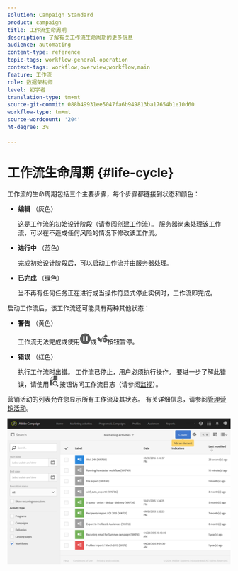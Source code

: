 ```yaml
---
solution: Campaign Standard
product: campaign
title: 工作流生命周期
description: 了解有关工作流生命周期的更多信息
audience: automating
content-type: reference
topic-tags: workflow-general-operation
context-tags: workflow,overview;workflow,main
feature: 工作流
role: 数据架构师
level: 初学者
translation-type: tm+mt
source-git-commit: 088b49931ee5047fa6b949813ba17654b1e10d60
workflow-type: tm+mt
source-wordcount: '204'
ht-degree: 3%

---
```



# 工作流生命周期 {#life-cycle}

工作流的生命周期包括三个主要步骤，每个步骤都链接到状态和颜色：

* **编辑** （灰色）

   这是工作流的初始设计阶段（请参阅[创建工作流](../../automating/using/building-a-workflow.md#creating-a-workflow)）。 服务器尚未处理该工作流，可以在不造成任何风险的情况下修改该工作流。

* **进行中** （蓝色）

   完成初始设计阶段后，可以启动工作流并由服务器处理。

* **已完成** （绿色）

   当不再有任何任务正在进行或当操作符显式停止实例时，工作流即完成。

启动工作流后，该工作流还可能具有两种其他状态：

* **警告** （黄色）

   工作流无法完成或使用![](assets/pause_darkgrey-24px.png)或![](assets/check_pause_darkgrey-24px.png)按钮暂停。

* **错误** （红色）

   执行工作流时出错。 工作流已停止，用户必须执行操作。 要进一步了解此错误，请使用![](assets/printpreview_darkgrey-24px.png)按钮访问工作流日志（请参阅[监视](../../automating/using/monitoring-workflow-execution.md)）。

营销活动的列表允许您显示所有工作流及其状态。 有关详细信息，请参阅[管理营销活动](../../start/using/marketing-activities.md#about-marketing-activities)。

![](assets/wkf_execution_3.png)
